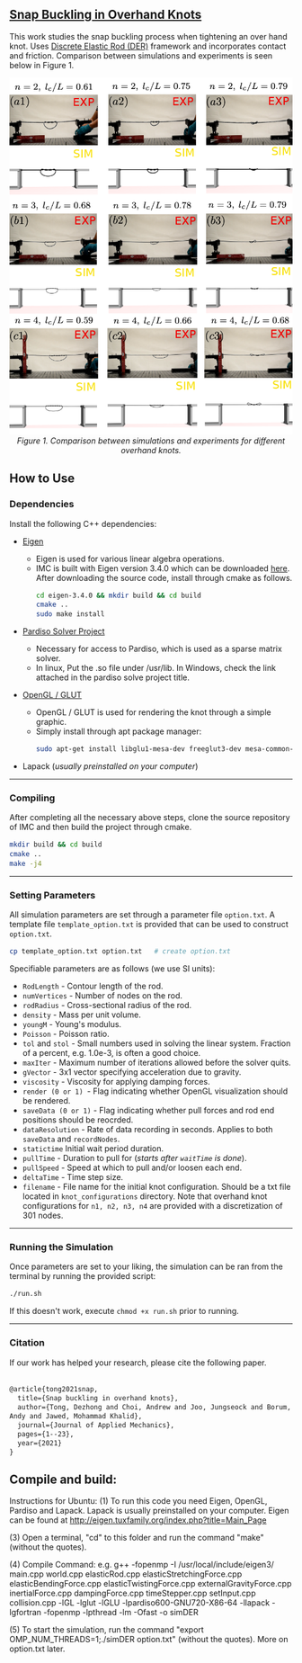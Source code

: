 ## [Snap Buckling in Overhand Knots](https://asmedigitalcollection.asme.org/appliedmechanics/article-abstract/doi/10.1115/1.4056478/1154422/Snap-Buckling-in-Overhand-Knots)

This work studies the snap buckling process when tightening an over hand knot. Uses [Discrete Elastic Rod (DER)](http://www.cs.columbia.edu/cg/pdfs/143-rods.pdf) framework and incorporates contact and friction. Comparison between simulations and experiments is seen below in Figure 1.

<p align="center">
<img src= "comparison.png" alt>
<br>
<em> Figure 1. Comparison between simulations and experiments for different overhand knots. </em>
</p>


## How to Use

### Dependencies
Install the following C++ dependencies:
- [Eigen](http://eigen.tuxfamily.org/index.php?title=Main_Page)
  - Eigen is used for various linear algebra operations.
  - IMC is built with Eigen version 3.4.0 which can be downloaded [here](https://gitlab.com/libeigen/eigen/-/releases/3.4.0). After downloading the source code, install through cmake as follows.
    ```bash
    cd eigen-3.4.0 && mkdir build && cd build
    cmake ..
    sudo make install
    ```
- [Pardiso Solver Project](https://www.pardiso-project.org/)
  - Necessary for access to Pardiso, which is used as a sparse matrix solver.
  - In linux, Put the .so file under /usr/lib. In Windows, check the link attached in the pardiso solve project title.

- [OpenGL / GLUT](https://www.opengl.org/)
  - OpenGL / GLUT is used for rendering the knot through a simple graphic.
  - Simply install through apt package manager:
      ```bash
    sudo apt-get install libglu1-mesa-dev freeglut3-dev mesa-common-dev
    ```
- Lapack (*usually preinstalled on your computer*)

***
### Compiling
After completing all the necessary above steps, clone the source repository of IMC and then build the project through cmake.
```bash
mkdir build && cd build
cmake ..
make -j4
```

***

### Setting Parameters

All simulation parameters are set through a parameter file ```option.txt```. A template file ```template_option.txt``` is provided that can be used to construct ```option.txt```.

```bash
cp template_option.txt option.txt   # create option.txt
```
Specifiable parameters are as follows (we use SI units):
- ```RodLength``` - Contour length of the rod.
- ```numVertices``` - Number of nodes on the rod.
- ```rodRadius``` - Cross-sectional radius of the rod.
- ```density``` - Mass per unit volume.
- ```youngM``` - Young's modulus.
- ```Poisson``` - Poisson ratio.
- ```tol``` and ```stol``` - Small numbers used in solving the linear system. Fraction of a percent, e.g. 1.0e-3, is often a good choice.
- ```maxIter``` - Maximum number of iterations allowed before the solver quits. 
- ```gVector``` - 3x1 vector specifying acceleration due to gravity.
- ```viscosity``` - Viscosity for applying damping forces.
- ```render (0 or 1) ```- Flag indicating whether OpenGL visualization should be rendered.
- ```saveData (0 or 1)``` - Flag indicating whether pull forces and rod end positions should be reocrded.
- ```dataResolution``` - Rate of data recording in seconds. Applies to both ```saveData``` and ```recordNodes```.
- ```statictime``` Initial wait period duration.
- ```pullTime``` - Duration to pull for (*starts after ```waitTime``` is done*).
- ```pullSpeed``` - Speed at which to pull and/or loosen each end.
- ```deltaTime``` - Time step size.
- ```filename``` - File name for the initial knot configuration. Should be a txt file located in ```knot_configurations``` directory. Note that overhand knot configurations for ```n1, n2, n3, n4``` are provided with a discretization of 301 nodes.

***
### Running the Simulation
Once parameters are set to your liking, the simulation can be ran from the terminal by running the provided script:
```bash
./run.sh
```
If this doesn't work, execute ```chmod +x run.sh``` prior to running.

***

### Citation
If our work has helped your research, please cite the following paper.
```

@article{tong2021snap,
  title={Snap buckling in overhand knots},
  author={Tong, Dezhong and Choi, Andrew and Joo, Jungseock and Borum, Andy and Jawed, Mohammad Khalid},
  journal={Journal of Applied Mechanics},
  pages={1--23},
  year={2021}
}

```




Compile and build:
------------------

Instructions for Ubuntu:
(1) To run this code you need Eigen, OpenGL, Pardiso and Lapack. Lapack is usually preinstalled on your computer. 
Eigen can be found at http://eigen.tuxfamily.org/index.php?title=Main_Page


(3) Open a terminal, "cd" to this folder and run the command "make" (without the quotes).

(4) Compile Command:
e.g.  g++ -fopenmp -I /usr/local/include/eigen3/  main.cpp world.cpp elasticRod.cpp elasticStretchingForce.cpp elasticBendingForce.cpp elasticTwistingForce.cpp externalGravityForce.cpp inertialForce.cpp dampingForce.cpp timeStepper.cpp setInput.cpp collision.cpp -lGL -lglut -lGLU -lpardiso600-GNU720-X86-64 -llapack -lgfortran -fopenmp -lpthread -lm -Ofast -o simDER

(5) To start the simulation, run the command "export OMP_NUM_THREADS=1;./simDER option.txt" (without the quotes). More on option.txt later.
